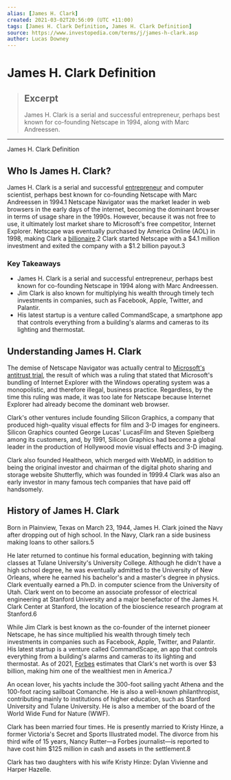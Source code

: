 ```yaml
---
alias: [James H. Clark]
created: 2021-03-02T20:56:09 (UTC +11:00)
tags: [James H. Clark Definition, James H. Clark Definition]
source: https://www.investopedia.com/terms/j/james-h-clark.asp
author: Lucas Downey
---
```


# James H. Clark Definition

> ## Excerpt
> James H. Clark is a serial and successful entrepreneur, perhaps best known for co-founding Netscape in 1994, along with Marc Andreessen.

---

James H. Clark Definition
## Who Is James H. Clark?

James H. Clark is a serial and successful [entrepreneur](https://www.investopedia.com/terms/e/entrepreneur.asp) and computer scientist, perhaps best known for co-founding Netscape with Marc Andreessen in 1994.1 Netscape Navigator was the market leader in web browsers in the early days of the internet, becoming the dominant browser in terms of usage share in the 1990s. However, because it was not free to use, it ultimately lost market share to Microsoft's free competitor, Internet Explorer. Netscape was eventually purchased by America Online (AOL) in 1998, making Clark a [billionaire](https://www.investopedia.com/terms/b/billionaire.asp).2 Clark started Netscape with a $4.1 million investment and exited the company with a $1.2 billion payout.3

### Key Takeaways

-   James H. Clark is a serial and successful entrepreneur, perhaps best known for co-founding Netscape in 1994 along with Marc Andreessen.
-   Jim Clark is also known for multiplying his wealth through timely tech investments in companies, such as Facebook, Apple, Twitter, and Palantir.
-   His latest startup is a venture called CommandScape, a smartphone app that controls everything from a building's alarms and cameras to its lighting and thermostat.

## Understanding James H. Clark

The demise of Netscape Navigator was actually central to [Microsoft's antitrust trial](https://www.investopedia.com/ask/answers/08/microsoft-antitrust.asp), the result of which was a ruling that stated that Microsoft's bundling of Internet Explorer with the Windows operating system was a monopolistic, and therefore illegal, business practice. Regardless, by the time this ruling was made, it was too late for Netscape because Internet Explorer had already become the dominant web browser.

Clark's other ventures include founding Silicon Graphics, a company that produced high-quality visual effects for film and 3-D images for engineers. Silicon Graphics counted George Lucas' LucasFilm and Steven Spielberg among its customers, and, by 1991, Silicon Graphics had become a global leader in the production of Hollywood movie visual effects and 3-D imaging.

Clark also founded Healtheon, which merged with WebMD, in addition to being the original investor and chairman of the digital photo sharing and storage website Shutterfly, which was founded in 1999.4 Clark was also an early investor in many famous tech companies that have paid off handsomely.

## History of James H. Clark

Born in Plainview, Texas on March 23, 1944, James H. Clark joined the Navy after dropping out of high school. In the Navy, Clark ran a side business making loans to other sailors.5

He later returned to continue his formal education, beginning with taking classes at Tulane University's University College. Although he didn't have a high school degree, he was eventually admitted to the University of New Orleans, where he earned his bachelor's and a master's degree in physics. Clark eventually earned a Ph.D. in computer science from the University of Utah. Clark went on to become an associate professor of electrical engineering at Stanford University and a major benefactor of the James H. Clark Center at Stanford, the location of the bioscience research program at Stanford.6

While Jim Clark is best known as the co-founder of the internet pioneer Netscape, he has since multiplied his wealth through timely tech investments in companies such as Facebook, Apple, Twitter, and Palantir. His latest startup is a venture called CommandScape, an app that controls everything from a building's alarms and cameras to its lighting and thermostat. As of 2021, [Forbes](https://www.investopedia.com/terms/f/forbes.asp) estimates that Clark's net worth is over $3 billion, making him one of the wealthiest men in America.7

An ocean lover, his yachts include the 300-foot sailing yacht Athena and the 100-foot racing sailboat Comanche. He is also a well-known philanthropist, contributing mainly to institutions of higher education, such as Stanford University and Tulane University. He is also a member of the board of the World Wide Fund for Nature (WWF).

Clark has been married four times. He is presently married to Kristy Hinze, a former Victoria's Secret and Sports Illustrated model. The divorce from his third wife of 15 years, Nancy Rutter—a Forbes journalist—is reported to have cost him $125 million in cash and assets in the settlement.8

Clark has two daughters with his wife Kristy Hinze: Dylan Vivienne and Harper Hazelle.
